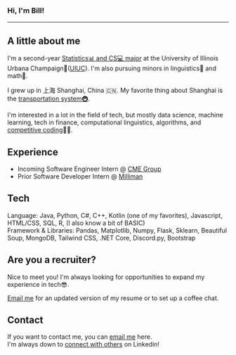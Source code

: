 ### Hi, I'm Bill!

---

A little about me
-
I'm a second-year [Statistics📊 and CS💻 major](https://cs.illinois.edu/academics/undergraduate/degree-program-options/bs-statistics-computer-science) at the University of Illinois Urbana Champaign🌽([UIUC](https://en.wikipedia.org/wiki/University_of_Illinois_Urbana-Champaign)). I'm also pursuing minors in linguistics💬 and math🧮.

I grew up in 上海 Shanghai, China 🇨🇳. My favorite thing about Shanghai is the [transportation system🚇](https://en.wikipedia.org/wiki/Shanghai_Metro).

I'm interested in a lot in the field of tech, but mostly data science, machine learning, tech in finance, computational linguistics, algorithms, and [competitive coding](https://codeforces.com/profile/billJZ)🧑‍💻. 

Experience
-
* Incoming Software Engineer Intern @ [CME Group](https://www.cmegroup.com/)
* Prior Software Developer Intern @ [Milliman](https://us.milliman.com/en/)

Tech
-
Language: Java, Python, C#, C++, Kotlin (one of my favorites), Javascript, HTML/CSS, SQL, R, (I also know a bit of BASIC) <br>
Framework & Libraries: Pandas, Matplotlib, Numpy, Flask, Sklearn, Beautiful Soup, MongoDB, Tailwind CSS, .NET Core, Discord.py, Bootstrap

Are you a recruiter?
-
Nice to meet you! I'm always looking for opportunities to expand my experience in tech😎.

[Email me](mailto:billjz2@illinois.edu) for an updated version of my resume or to set up a coffee chat. 

Contact
-
If you want to contact me, you can [email me](mailto:billjz2@illinois.edu) here. <br>
I'm always down to [connect with others](https://www.linkedin.com/in/bill-zhang-890735209/) on Linkedin!

<!--
**JhaoZ/JhaoZ** is a ✨ _special_ ✨ repository because its `README.md` (this file) appears on your GitHub profile.

Here are some ideas to get you started:

- 🔭 I’m currently working on ...
- 🌱 I’m currently learning ...
- 👯 I’m looking to collaborate on ...
- 🤔 I’m looking for help with ...
- 💬 Ask me about ...
- 📫 How to reach me: ...
- 😄 Pronouns: ...
- ⚡ Fun fact: ...
-->
